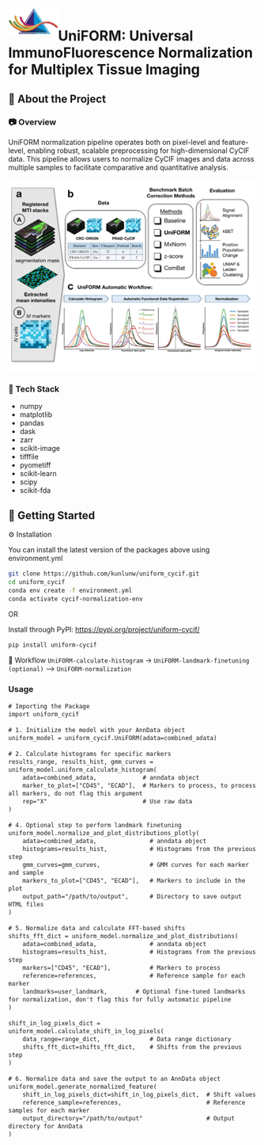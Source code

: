 <img align="left" width="20%" src="file.png" alt="UniFORM Logo">

# UniFORM: Universal ImmunoFluorescence Normalization for Multiplex Tissue Imaging


## :star2: About the Project

### :camera: Overview

UniFORM normalization pipeline operates both on pixel-level and feature-level, enabling robust, scalable preprocessing for high-dimensional CyCIF data. This pipeline allows users to normalize CyCIF images and data across multiple samples to facilitate comparative and quantitative analysis.

![](uniform-github-fig_page.jpg)


### :dart: Tech Stack

<ul>
    <li>numpy</li>
    <li>matplotlib</li>
    <li>pandas</li>
    <li>dask</li>
    <li>zarr</li>
    <li>scikit-image</li>
    <li>tifffile</li>
    <li>pyometiff</li>
    <li>scikit-learn</li>
    <li>scipy</li>
    <li>scikit-fda</li>
</ul>

## 	:toolbox: Getting Started

<!-- Installation -->
:gear: Installation

You can install the latest version of the packages above using environment.yml
```bash
git clone https://github.com/kunlunw/uniform_cycif.git
cd uniform_cycif
conda env create -f environment.yml
conda activate cycif-normalization-env
```

OR

Install through PyPI: <a>https://pypi.org/project/uniform-cycif/<a/>

```bash
pip install uniform-cycif
```

:test_tube: Workflow
```UniFORM-calculate-histogram``` -> ```UniFORM-landmark-finetuning (optional)``` --> ```UniFORM-normalization```

### Usage

```
# Importing the Package
import uniform_cycif

# 1. Initialize the model with your AnnData object
uniform_model = uniform_cycif.UniFORM(adata=combined_adata)

# 2. Calculate histograms for specific markers
results_range, results_hist, gmm_curves = uniform_model.uniform_calculate_histogram(
    adata=combined_adata,             # anndata object
    marker_to_plot=["CD45", "ECAD"],  # Markers to process, to process all markers, do not flag this argument
    rep="X"                           # Use raw data
)

# 4. Optional step to perform landmark finetuning
uniform_model.normalize_and_plot_distributions_plotly(
    adata=combined_adata,               # anndata object
    histograms=results_hist,            # Histograms from the previous step
    gmm_curves=gmm_curves,              # GMM curves for each marker and sample
    markers_to_plot=["CD45", "ECAD"],   # Markers to include in the plot
    output_path="/path/to/output",      # Directory to save output HTML files
)

# 5. Normalize data and calculate FFT-based shifts
shifts_fft_dict = uniform_model.normalize_and_plot_distributions(
    adata=combined_adata,               # anndata object
    histograms=results_hist,            # Histograms from the previous step
    markers=["CD45", "ECAD"],           # Markers to process
    reference=references,               # Reference sample for each marker
    landmarks=user_landmark,        # Optional fine-tuned landmarks for normalization, don't flag this for fully automatic pipeline
)

shift_in_log_pixels_dict = uniform_model.calculate_shift_in_log_pixels(
    data_range=range_dict,              # Data range dictionary
    shifts_fft_dict=shifts_fft_dict,    # Shifts from the previous step
)

# 6. Normalize data and save the output to an AnnData object
uniform_model.generate_normalized_feature(
    shift_in_log_pixels_dict=shift_in_log_pixels_dict,  # Shift values
    reference_sample=references,                        # Reference samples for each marker
    output_directory="/path/to/output"                  # Output directory for AnnData
)


```

